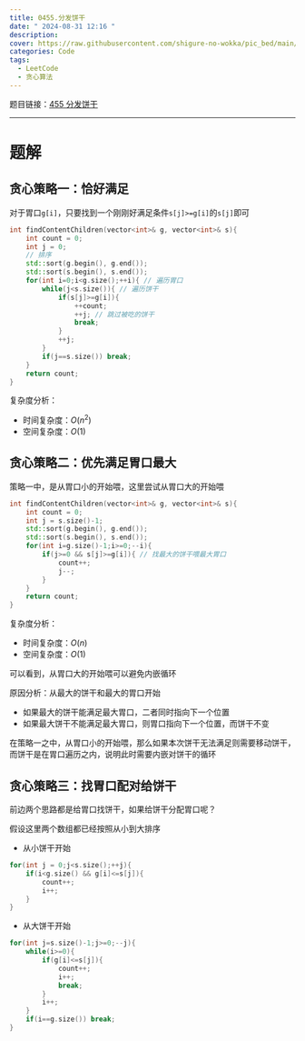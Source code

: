 ```yaml
---
title: 0455.分发饼干
date: " 2024-08-31 12:16 "
description: 
cover: https://raw.githubusercontent.com/shigure-no-wokka/pic_bed/main/imgs/family_code.jpg
categories: Code
tags:
  - LeetCode
  - 贪心算法
---
```


题目链接：[455 分发饼干](https://leetcode.cn/problems/assign-cookies/description/)

<!--more-->

---

# 题解

## 贪心策略一：恰好满足

对于胃口`g[i]`，只要找到一个刚刚好满足条件`s[j]>=g[i]`的`s[j]`即可

```cpp
int findContentChildren(vector<int>& g, vector<int>& s){
    int count = 0;
    int j = 0;
    // 排序
    std::sort(g.begin(), g.end());
    std::sort(s.begin(), s.end());
    for(int i=0;i<g.size();++i){ // 遍历胃口
        while(j<s.size()){ // 遍历饼干
            if(s[j]>=g[i]){
                ++count;
                ++j; // 跳过被吃的饼干
                break;
            }
            ++j;
        }
        if(j==s.size()) break;
    }
    return count;
}
```

复杂度分析：
- 时间复杂度：$O(n^2)$
- 空间复杂度：$O(1)$

## 贪心策略二：优先满足胃口最大

策略一中，是从胃口小的开始喂，这里尝试从胃口大的开始喂

```cpp
int findContentChildren(vector<int>& g, vector<int>& s){
    int count = 0;
    int j = s.size()-1;
    std::sort(g.begin(), g.end());
    std::sort(s.begin(), s.end());
    for(int i=g.size()-1;i>=0;--i){
        if(j>=0 && s[j]>=g[i]){ // 找最大的饼干喂最大胃口
            count++;
            j--;
        }
    }
    return count;
}
```

复杂度分析：
- 时间复杂度：$O(n)$
- 空间复杂度：$O(1)$

可以看到，从胃口大的开始喂可以避免内嵌循环

原因分析：从最大的饼干和最大的胃口开始
- 如果最大的饼干能满足最大胃口，二者同时指向下一个位置
- 如果最大饼干不能满足最大胃口，则胃口指向下一个位置，而饼干不变

在策略一之中，从胃口小的开始喂，那么如果本次饼干无法满足则需要移动饼干，而饼干是在胃口遍历之内，说明此时需要内嵌对饼干的循环


## 贪心策略三：找胃口配对给饼干

前边两个思路都是给胃口找饼干，如果给饼干分配胃口呢？

假设这里两个数组都已经按照从小到大排序

- 从小饼干开始
```cpp
for(int j = 0;j<s.size();++j){
    if(i<g.size() && g[i]<=s[j]){
        count++;
        i++;
    }
}
```

- 从大饼干开始
```cpp
for(int j=s.size()-1;j>=0;--j){
    while(i>=0){
        if(g[i]<=s[j]){
            count++;
            i++;
            break;
        }
        i++;
    }
    if(i==g.size()) break;
}
```


